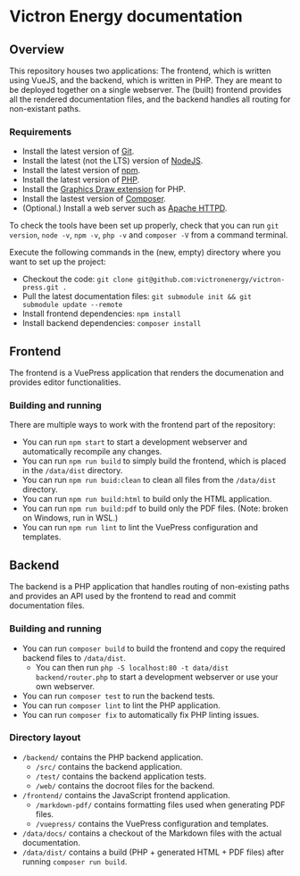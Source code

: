 # Victron Energy documentation

## Overview
This repository houses two applications: The frontend, which is written using
VueJS, and the backend, which is written in PHP. They are meant to be deployed
together on a single webserver. The (built) frontend provides all the rendered
documentation files, and the backend handles all routing for non-existant paths.

### Requirements
 - Install the latest version of [Git](https://git-scm.com/downloads/).
 - Install the latest (not the LTS) version of [NodeJS](https://nodejs.org/en/download/current/).
 - Install the latest version of [npm](https://www.npmjs.com/package/npm).
 - Install the latest version of [PHP](https://secure.php.net/downloads.php).
 - Install the [Graphics Draw extension](https://secure.php.net/manual/en/image.installation.php) for PHP.
 - Install the lastest version of [Composer](https://getcomposer.org/download/).
 - (Optional.) Install a web server such as [Apache HTTPD](https://httpd.apache.org/download.cgi).

To check the tools have been set up properly, check that you can run
`git version`, `node -v`, `npm -v`, `php -v` and `composer -V` from a command terminal.

Execute the following commands in the (new, empty) directory where you want to set up the project:

 - Checkout the code: `git clone git@github.com:victronenergy/victron-press.git .`
 - Pull the latest documentation files: `git submodule init && git submodule update --remote`
 - Install frontend dependencies: `npm install`
 - Install backend dependencies: `composer install`

## Frontend
The frontend is a VuePress application that renders the documenation and
provides editor functionalities.

### Building and running
There are multiple ways to work with the frontend part of the repository:

 - You can run `npm start` to start a development webserver and automatically recompile any changes.
 - You can run `npm run build` to simply build the frontend, which is placed in the `/data/dist` directory.
 - You can run `npm run buid:clean` to clean all files from the `/data/dist` directory.
 - You can run `npm run build:html` to build only the HTML application.
 - You can run `npm run build:pdf` to build only the PDF files. (Note: broken on Windows, run in WSL.)
 - You can run `npm run lint` to lint the VuePress configuration and templates.

## Backend
The backend is a PHP application that handles routing of non-existing paths and
provides an API used by the frontend to read and commit documentation files.

### Building and running

 - You can run `composer build` to build the frontend and copy the required backend files to `/data/dist`.
   - You can then run `php -S localhost:80 -t data/dist backend/router.php` to start a development webserver
     or use your own webserver.
 - You can run `composer test` to run the backend tests.
 - You can run `composer lint` to lint the PHP application.
 - You can run `composer fix` to automatically fix PHP linting issues.

### Directory layout
 - `/backend/` contains the PHP backend application.
   - `/src/` contains the backend application.
   - `/test/` contains the backend application tests.
   - `/web/` contains the docroot files for the backend.
 - `/frontend/` contains the JavaScript frontend application.
   - `/markdown-pdf/` contains formatting files used when generating PDF files.
   - `/vuepress/` contains the VuePress configuration and templates.
 - `/data/docs/` contains a checkout of the Markdown files with the actual documentation.
 - `/data/dist/` contains a build (PHP + generated HTML + PDF files) after running `composer run build`.
